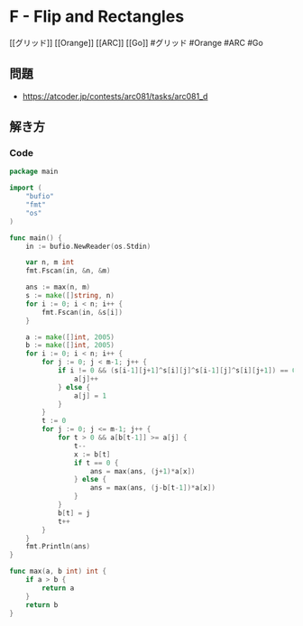 # F - Flip and Rectangles
[[グリッド]] [[Orange]] [[ARC]] [[Go]]
#グリッド #Orange #ARC #Go 

## 問題
- https://atcoder.jp/contests/arc081/tasks/arc081_d

## 解き方
### Code
```go
package main

import (
	"bufio"
	"fmt"
	"os"
)

func main() {
	in := bufio.NewReader(os.Stdin)

	var n, m int
	fmt.Fscan(in, &n, &m)

	ans := max(n, m)
	s := make([]string, n)
	for i := 0; i < n; i++ {
		fmt.Fscan(in, &s[i])
	}

	a := make([]int, 2005)
	b := make([]int, 2005)
	for i := 0; i < n; i++ {
		for j := 0; j < m-1; j++ {
			if i != 0 && (s[i-1][j+1]^s[i][j]^s[i-1][j]^s[i][j+1]) == 0 {
				a[j]++
			} else {
				a[j] = 1
			}
		}
		t := 0
		for j := 0; j <= m-1; j++ {
			for t > 0 && a[b[t-1]] >= a[j] {
				t--
				x := b[t]
				if t == 0 {
					ans = max(ans, (j+1)*a[x])
				} else {
					ans = max(ans, (j-b[t-1])*a[x])
				}
			}
			b[t] = j
			t++
		}
	}
	fmt.Println(ans)
}

func max(a, b int) int {
	if a > b {
		return a
	}
	return b
}
```